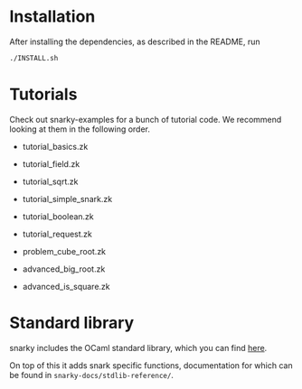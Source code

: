 # Installation

After installing the dependencies, as described in the README,
run

```bash
./INSTALL.sh
```

# Tutorials
Check out snarky-examples for a bunch of tutorial code.
We recommend looking at them in the following order.

- tutorial_basics.zk
- tutorial_field.zk    
- tutorial_sqrt.zk
- tutorial_simple_snark.zk
- tutorial_boolean.zk
- tutorial_request.zk

- problem_cube_root.zk
- advanced_big_root.zk 
- advanced_is_square.zk

# Standard library
snarky includes the OCaml standard library, which you can find
[here](https://caml.inria.fr/pub/docs/manual-ocaml/libref/).

On top of this it adds snark specific functions, documentation for
which can be found in `snarky-docs/stdlib-reference/`.
